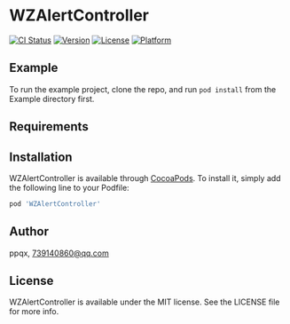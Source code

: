 # WZAlertController

[![CI Status](https://img.shields.io/travis/ppqx/WZAlertController.svg?style=flat)](https://travis-ci.org/ppqx/WZAlertController)
[![Version](https://img.shields.io/cocoapods/v/WZAlertController.svg?style=flat)](https://cocoapods.org/pods/WZAlertController)
[![License](https://img.shields.io/cocoapods/l/WZAlertController.svg?style=flat)](https://cocoapods.org/pods/WZAlertController)
[![Platform](https://img.shields.io/cocoapods/p/WZAlertController.svg?style=flat)](https://cocoapods.org/pods/WZAlertController)

## Example

To run the example project, clone the repo, and run `pod install` from the Example directory first.

## Requirements

## Installation

WZAlertController is available through [CocoaPods](https://cocoapods.org). To install
it, simply add the following line to your Podfile:

```ruby
pod 'WZAlertController'
```

## Author

ppqx, 739140860@qq.com

## License

WZAlertController is available under the MIT license. See the LICENSE file for more info.
